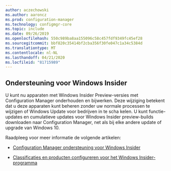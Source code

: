 ```yaml
---
author: aczechowski
ms.author: aaroncz
ms.prod: configuration-manager
ms.technology: configmgr-core
ms.topic: include
ms.date: 09/26/2019
ms.openlocfilehash: 550c989ba8aa155096c58c457fdf9349fc45ef28
ms.sourcegitcommit: bbf820c35414bf2cba356f30fe047c1a34c5384d
ms.translationtype: MT
ms.contentlocale: nl-NL
ms.lasthandoff: 04/21/2020
ms.locfileid: "81715989"
---
```

## <a name="support-for-windows-insider"></a><a name="bkmk_wifb"></a>Ondersteuning voor Windows Insider

<!--3556023-->

U kunt nu apparaten met Windows Insider Preview-versies met Configuration Manager onderhouden en bijwerken. Deze wijziging betekent dat u deze apparaten kunt beheren zonder uw normale processen te wijzigen of Windows Update voor bedrijven in te scha kelen. U kunt functie-updates en cumulatieve updates voor Windows Insider preview-builds downloaden naar Configuration Manager, net als bij elke andere update of upgrade van Windows 10.

Raadpleeg voor meer informatie de volgende artikelen:

- [Configuration Manager ondersteuning voor Windows Insider](../../../../plan-design/configs/support-for-windows-10.md#bkmk_WIfB-support)

- [Classificaties en producten configureren voor het Windows Insider-programma](../../../../../sum/get-started/configure-classifications-and-products.md#bkmk_WIfB)
